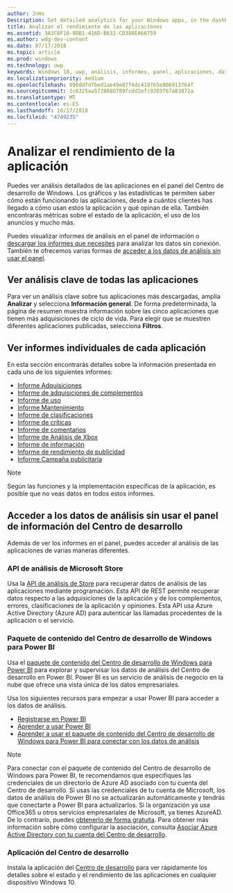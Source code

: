 ```yaml
---
author: JnHs
Description: Get detailed analytics for your Windows apps, in the dashboard or via other methods.
title: Analizar el rendimiento de las aplicaciones
ms.assetid: 3A3C6F10-0DB1-416D-B632-CD388EA66759
ms.author: wdg-dev-content
ms.date: 07/17/2018
ms.topic: article
ms.prod: windows
ms.technology: uwp
keywords: Windows 10, uwp, análisis, informes, panel, aplicaciones, datos, métricas
ms.localizationpriority: medium
ms.openlocfilehash: 090ddfdfbed1ae49e87f4dc419765e006913764f
ms.sourcegitcommit: 1c6325aa572868b789fcdd2efc9203f67a83872a
ms.translationtype: MT
ms.contentlocale: es-ES
ms.lasthandoff: 10/17/2018
ms.locfileid: "4749235"
---
```

# <a name="analyze-app-performance"></a>Analizar el rendimiento de la aplicación

Puedes ver análisis detallados de las aplicaciones en el panel del Centro de desarrollo de Windows. Los gráficos y las estadísticas te permiten saber cómo están funcionando las aplicaciones, desde a cuántos clientes has llegado a cómo usan estos la aplicación y qué opinan de ella. También encontrarás métricas sobre el estado de la aplicación, el uso de los anuncios y mucho más.

Puedes visualizar informes de análisis en el panel de información o [descargar los informes que necesites](download-analytic-reports.md) para analizar los datos sin conexión. También te ofrecemos varias formas de [acceder a los datos de análisis sin usar el panel](#no-dashboard).

## <a name="view-key-analytics-for-all-your-apps"></a>Ver análisis clave de todas las aplicaciones

Para ver un análisis clave sobre tus aplicaciones más descargadas, amplía **Analizar** y selecciona **Información general**. De forma predeterminada, la página de resumen muestra información sobre las cinco aplicaciones que tienen más adquisiciones de ciclo de vida. Para elegir que se muestren diferentes aplicaciones publicadas, selecciona **Filtros**.

## <a name="view-individual-reports-for-each-app"></a>Ver informes individuales de cada aplicación

En esta sección encontrarás detalles sobre la información presentada en cada uno de los siguientes informes:

-   [Informe Adquisiciones](acquisitions-report.md)
-   [Informe de adquisiciones de complementos](add-on-acquisitions-report.md)
-   [Informe de uso](usage-report.md)
-   [Informe Mantenimiento](health-report.md)
-   [Informe de clasificaciones](ratings-report.md)
-   [Informe de críticas](reviews-report.md)
-   [Informe de comentarios](feedback-report.md)
-   [Informe de Análisis de Xbox](xbox-analytics-report.md)
-   [Informe de información](insights-report.md)
-   [Informe de rendimiento de publicidad](advertising-performance-report.md)
-   [Informe Campaña publicitaria](promote-your-app-report.md)


> [!NOTE]
> Según las funciones y la implementación específicas de la aplicación, es posible que no veas datos en todos estos informes.

<span id="no-dashboard"/>

## <a name="access-analytics-data-without-using-the-dev-center-dashboard"></a>Acceder a los datos de análisis sin usar el panel de información del Centro de desarrollo

Además de ver los informes en el panel, puedes acceder al análisis de las aplicaciones de varias maneras diferentes.

### <a name="microsoft-store-analytics-api"></a>API de análisis de Microsoft Store

Usa la [API de análisis de Store](../monetize/access-analytics-data-using-windows-store-services.md) para recuperar datos de análisis de las aplicaciones mediante programación. Esta API de REST permite recuperar datos respecto a las adquisiciones de la aplicación y de los complementos, errores, clasificaciones de la aplicación y opiniones. Esta API usa Azure Active Directory (Azure AD) para autenticar las llamadas procedentes de la aplicación o el servicio.

### <a name="windows-dev-center-content-pack-for-power-bi"></a>Paquete de contenido del Centro de desarrollo de Windows para Power BI

Usa el [paquete de contenido del Centro de desarrollo de Windows para Power BI](https://powerbi.microsoft.com/documentation/powerbi-content-pack-windows-dev-center/) para explorar y supervisar los datos de análisis del Centro de desarrollo en Power BI. Power BI es un servicio de análisis de negocio en la nube que ofrece una vista única de los datos empresariales.

Usa los siguientes recursos para empezar a usar Power BI para acceder a los datos de análisis.

* [Registrarse en Power BI](https://powerbi.microsoft.com/documentation/powerbi-service-self-service-signup-for-power-bi/)
* [Aprender a usar Power BI](https://powerbi.microsoft.com/guided-learning/)
* [Aprender a usar el paquete de contenido del Centro de desarrollo de Windows para Power BI para conectar con los datos de análisis](https://powerbi.microsoft.com/documentation/powerbi-content-pack-windows-dev-center/)

> [!NOTE]
> Para conectar con el paquete de contenido del Centro de desarrollo de Windows para Power BI, te recomendamos que especifiques las credenciales de un directorio de Azure AD asociado con tu cuenta del Centro de desarrollo. Si usas las credenciales de tu cuenta de Microsoft, los datos de análisis de Power BI no se actualizarán automáticamente y tendrás que conectarte a Power BI para actualizarlos. Si la organización ya usa Office365 u otros servicios empresariales de Microsoft, ya tienes AzureAD. De lo contrario, puedes [obtenerlo de forma gratuita](http://go.microsoft.com/fwlink/p/?LinkId=703757). Para obtener más información sobre cómo configurar la asociación, consulta [Asociar Azure Active Directory con tu cuenta del Centro de desarrollo](associate-azure-ad-with-dev-center.md).

### <a name="dev-center-app"></a>Aplicación del Centro de desarrollo

Instala la aplicación del [Centro de desarrollo](https://www.microsoft.com/store/apps/dev-center/9nblggh4r5ws) para ver rápidamente los detalles sobre el estado y el rendimiento de las aplicaciones en cualquier dispositivo Windows 10.

